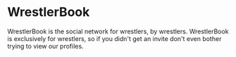 # WrestlerBook

WrestlerBook is the social network for wrestlers, by wrestlers. WrestlerBook is exclusively for wrestlers, so if you didn't get an invite don't even bother trying to view our profiles.
